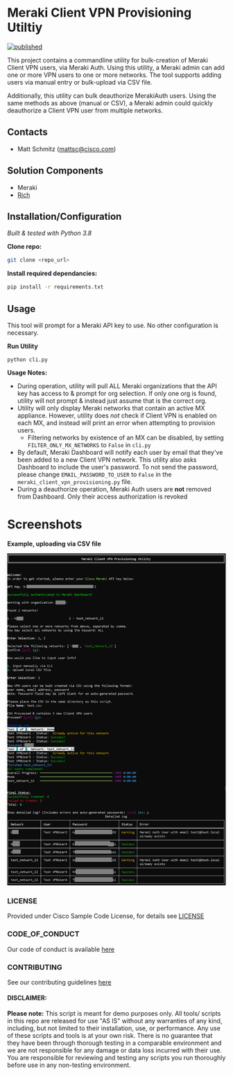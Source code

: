 # Meraki Client VPN Provisioning Utiltiy

[![published](https://static.production.devnetcloud.com/codeexchange/assets/images/devnet-published.svg)](https://developer.cisco.com/codeexchange/github/repo/gve-sw/gve_devnet_meraki_client_vpn_provisioning_utility)

This project contains a commandline utility for bulk-creation of Meraki Client VPN users, via Meraki Auth. Using this utility, a Meraki admin can add one or more VPN users to one or more networks. The tool supports adding users via manual entry or bulk-upload via CSV file. 

Additionally, this utility can bulk deauthorize MerakiAuth users. Using the same methods as above (manual or CSV), a Meraki admin could quickly deauthorize a Client VPN user from multiple networks.

## Contacts
* Matt Schmitz (mattsc@cisco.com)

## Solution Components
* Meraki
* [Rich](https://github.com/willmcgugan/rich)

## Installation/Configuration

*Built & tested with Python 3.8*

**Clone repo:**
```bash
git clone <repo_url>
```

**Install required dependancies:**
```bash
pip install -r requirements.txt
```

## Usage

This tool will prompt for a Meraki API key to use. No other configuration is necessary. 

**Run Utility**
```
python cli.py
```

**Usage Notes:**
- During operation, utility will pull ALL Meraki organizations that the API key has access to & prompt for org selection. If only one org is found, utility will not prompt & instead just assume that is the correct org.
- Utility will only display Meraki networks that contain an active MX appliance. However, utility does *not* check if Client VPN is enabled on each MX, and instead will print an error when attempting to provision users.
  - Filtering networks by existence of an MX can be disabled, by setting `FILTER_ONLY_MX_NETWORKS` to `False` in `cli.py`
- By default, Meraki Dashboard will notify each user by email that they've been added to a new Client VPN network. This utility also asks Dashboard to include the user's password. To not send the password, please change `EMAIL_PASSWORD_TO_USER` to `False` in the `meraki_client_vpn_provisioning.py` file.
- During a deauthorize operation, Meraki Auth users are **not** removed from Dashboard. Only their access authorization is revoked


# Screenshots

**Example, uploading via CSV file**

![/IMAGES/cli.png](/IMAGES/cli.png)

### LICENSE

Provided under Cisco Sample Code License, for details see [LICENSE](LICENSE.md)

### CODE_OF_CONDUCT

Our code of conduct is available [here](CODE_OF_CONDUCT.md)

### CONTRIBUTING

See our contributing guidelines [here](CONTRIBUTING.md)

#### DISCLAIMER:
<b>Please note:</b> This script is meant for demo purposes only. All tools/ scripts in this repo are released for use "AS IS" without any warranties of any kind, including, but not limited to their installation, use, or performance. Any use of these scripts and tools is at your own risk. There is no guarantee that they have been through thorough testing in a comparable environment and we are not responsible for any damage or data loss incurred with their use.
You are responsible for reviewing and testing any scripts you run thoroughly before use in any non-testing environment.